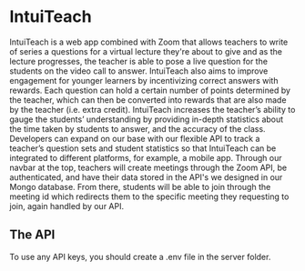 # IntuiTeach
IntuiTeach is a web app combined with Zoom that allows teachers to write of series a questions for a virtual lecture they're about to give and as the lecture progresses, the teacher is able to pose a live question for the students on the video call to answer. IntuiTeach also aims to improve engagement for younger learners by incentivizing correct answers with rewards. Each question can hold a certain number of points determined by the teacher, which can then be converted into rewards that are also made by the teacher (i.e. extra credit). IntuiTeach increases the teacher’s ability to gauge the students’ understanding by providing in-depth statistics about the time taken by students to answer, and the accuracy of the class. Developers can expand on our base with our flexible API to track a teacher’s question sets and student statistics so that IntuiTeach can be integrated to different platforms, for example, a mobile app. Through our navbar at the top, teachers will create meetings through the Zoom API, be authenticated, and have their data stored in the API's we designed in our Mongo database. From there, students will be able to join through the meeting id which redirects them to the specific meeting they requesting to join, again handled by our API.

## The API
To use any API keys, you should create a .env file in the server folder.
